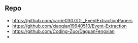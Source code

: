 


## Repo

- https://github.com/carrie0307/DL_EventExtractionPapers
- https://github.com/xiaoqian19940510/Event-Extraction
- https://github.com/Coding-Zuo/DaguanFengxian
- 




